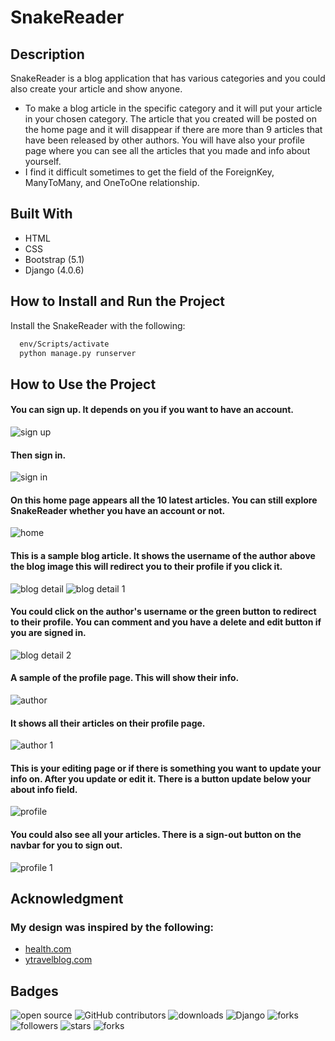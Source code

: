 
# SnakeReader

## Description
SnakeReader is a blog application that has various categories and you could also create your article and show anyone.

- To make a blog article in the specific category and it will put your article in your chosen category. The article that you created will be posted on the home page and it will disappear if there are more than 9 articles that have been released by other authors. You will have also your profile page where you can see all the articles that you made and info about yourself. 
- I find it difficult sometimes to get the field of the ForeignKey, ManyToMany, and OneToOne relationship.

## Built With
- HTML
- CSS
- Bootstrap (5.1)
- Django (4.0.6)

## How to Install and Run the Project

Install the SnakeReader with the following:

```bash
  env/Scripts/activate
  python manage.py runserver
```

## How to Use the Project
#### You can sign up. It depends on you if you want to have an account.
![sign up](screenshots/sign-up.png?raw=true)
#### Then sign in.
![sign in](screenshots/sign-in.png?raw=true)
#### On this home page appears all the 10 latest articles. You can still explore SnakeReader whether you have an account or not.
![home](screenshots/home.png?raw=true)
#### This is a sample blog article. It shows the username of the author above the blog image this will redirect you to their profile if you click it.
![blog detail](screenshots/blog-detail.png?raw=true)
![blog detail 1](screenshots/blog-detail1.png?raw=true)
#### You could click on the author's username or the green button to redirect to their profile. You can comment and you have a delete and edit button if you are signed in.
![blog detail 2](screenshots/blog-detail2.png?raw=true)
#### A sample of the profile page. This will show their info.
![author](screenshots/author.png?raw=true)
#### It shows all their articles on their profile page.
![author 1](screenshots/author1.png?raw=true)
#### This is your editing page or if there is something you want to update your info on. After you update or edit it. There is a button update below your about info field.
![profile](screenshots/profile.png?raw=true)
#### You could also see all your articles. There is a sign-out button on the navbar for you to sign out.
![profile 1](screenshots/profile1.png?raw=true)

## Acknowledgment
  ### My design was inspired by the following:
- [health.com](https://www.health.com/) 
- [ytravelblog.com](https://www.ytravelblog.com/things-to-do-on-fraser-island/) 
 

## Badges
![open source](https://img.shields.io/badge/Open%20Source-%F0%9F%92%9A-white)
![GitHub contributors](https://img.shields.io/github/contributors/Llanz-dev/SnakeReader)
![downloads](https://img.shields.io/github/downloads/Llanz-dev/SnakeReader/total)
![Django](https://img.shields.io/badge/django-4.1.1-brightgreen)
![forks](https://img.shields.io/github/last-commit/Llanz-dev/SnakeReader)
![followers](https://img.shields.io/github/followers/Llanz-dev?style=social)
![stars](https://img.shields.io/github/stars/Llanz-dev?style=social)
![forks](https://img.shields.io/github/forks/Llanz-dev/SnakeReader?style=social)
